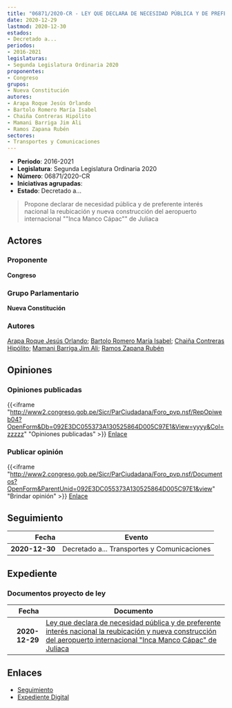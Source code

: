 ```yaml
---
title: "06871/2020-CR - LEY QUE DECLARA DE NECESIDAD PÚBLICA Y DE PREFERENTE INTERÉS NACIONAL LA REUBICACIÓN Y NUEVA CONSTRUCCIÓN DEL AEROPUERTO INTERNACIONAL 'INCA MANCO CÁPAC' DE JULIACA"
date: 2020-12-29
lastmod: 2020-12-30
estados:
- Decretado a...
periodos:
- 2016-2021
legislaturas:
- Segunda Legislatura Ordinaria 2020
proponentes:
- Congreso
grupos:
- Nueva Constitución
autores:
- Arapa Roque Jesús Orlando
- Bartolo Romero María Isabel
- Chaiña Contreras Hipólito
- Mamani Barriga Jim Ali
- Ramos Zapana Rubén
sectores:
- Transportes y Comunicaciones
---
```

- **Periodo**: 2016-2021
- **Legislatura**: Segunda Legislatura Ordinaria 2020
- **Número**: 06871/2020-CR
- **Iniciativas agrupadas**: 
- **Estado**: Decretado a...

> Propone declarar de necesidad pública y de preferente interés nacional la reubicación y nueva construcción del aeropuerto internacional ""Inca Manco Cápac"" de Juliaca


## Actores

### Proponente

**Congreso**

### Grupo Parlamentario

**Nueva Constitución**

### Autores

[Arapa Roque Jesús Orlando](mailto:mailto:jarapa@congreso.gob.pe); [Bartolo Romero María Isabel](mailto:mailto:mbartolo@congreso.gob.pe); [Chaiña Contreras Hipólito](mailto:mailto:hchaina@congreso.gob.pe); [Mamani Barriga Jim Ali](mailto:mailto:jmamani@congreso.gob.pe); [Ramos Zapana Rubén](mailto:mailto:rramos@congreso.gob.pe)

## Opiniones

### Opiniones publicadas

{{<iframe "http://www2.congreso.gob.pe/Sicr/ParCiudadana/Foro_pvp.nsf/RepOpiweb04?OpenForm&Db=092E3DC055373A130525864D005C97E1&View=yyyy&Col=zzzzz" "Opiniones publicadas" >}}
[Enlace](http://www2.congreso.gob.pe/Sicr/ParCiudadana/Foro_pvp.nsf/RepOpiweb04?OpenForm&Db=092E3DC055373A130525864D005C97E1&View=yyyy&Col=zzzzz)

### Publicar opinión

{{<iframe "http://www2.congreso.gob.pe/Sicr/ParCiudadana/Foro_pvp.nsf/Documentos?OpenForm&ParentUnid=092E3DC055373A130525864D005C97E1&view" "Brindar opinión" >}}
[Enlace](http://www2.congreso.gob.pe/Sicr/ParCiudadana/Foro_pvp.nsf/Documentos?OpenForm&ParentUnid=092E3DC055373A130525864D005C97E1&view)


## Seguimiento

| Fecha | Evento |
|------:|--------|
| **2020-12-30** | Decretado a... Transportes y Comunicaciones |

## Expediente

### Documentos proyecto de ley

| Fecha | Documento |
|------:|-----------|
| **2020-12-29** | [Ley que declara de necesidad pública y de preferente interés nacional la reubicación y nueva construcción del aeropuerto internacional "Inca Manco Cápac" de Juliaca](https://leyes.congreso.gob.pe/Documentos/2016_2021/Proyectos_de_Ley_y_de_Resoluciones_Legislativas/PL06871-20201229..pdf) |

## Enlaces

- [Seguimiento](http://www2.congreso.gob.pe/Sicr/TraDocEstProc/CLProLey2016.nsf/f7fff46988ca05b1052578e100829cc7/7cd47459f379207f0525864d006ffe9d?OpenDocument)
- [Expediente Digital](http://www2.congreso.gob.pe/Sicr/TraDocEstProc/Expvirt_2011.nsf/visbusqptramdoc1621/06871?opendocument)

